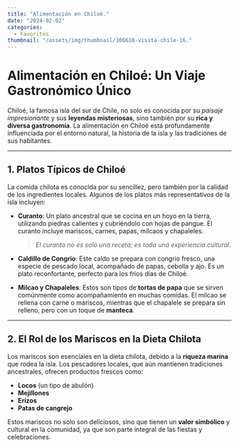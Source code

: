```yaml
---
title: "Alimentación en Chiloé."
date: "2024-02-02"
categories:
  - Favoritos
thumbnail: "/assets/img/thumbnail/106610-visita-chile-16."
---
```


# Alimentación en Chiloé: Un Viaje Gastronómico Único

Chiloé, la famosa isla del sur de Chile, no solo es conocida por su *paisaje impresionante* y sus **leyendas misteriosas**, sino también por su **rica y diversa gastronomía**. La alimentación en Chiloé está profundamente influenciada por el entorno natural, la historia de la isla y las tradiciones de sus habitantes.

---

## 1. **Platos Típicos de Chiloé**

La comida chilota es conocida por su sencillez, pero también por la calidad de los ingredientes locales. Algunos de los platos más representativos de la isla incluyen:

- **Curanto**: Un plato ancestral que se cocina en un hoyo en la tierra, utilizando piedras calientes y cubriéndolo con hojas de pangue. El curanto incluye mariscos, carnes, papas, milcaos y chapaleles.
  
  > *El curanto no es solo una receta; es toda una experiencia cultural*.

- **Caldillo de Congrio**: Este caldo se prepara con congrio fresco, una especie de pescado local, acompañado de papas, cebolla y ajo. Es un plato reconfortante, perfecto para los fríos días de Chiloé.

- **Milcao y Chapaleles**: Estos son tipos de **tortas de papa** que se sirven comúnmente como acompañamiento en muchas comidas. El milcao se rellena con carne o mariscos, mientras que el chapalele se prepara sin relleno, pero con un toque de **manteca**.

---

## 2. **El Rol de los Mariscos en la Dieta Chilota**

Los mariscos son esenciales en la dieta chilota, debido a la **riqueza marina** que rodea la isla. Los pescadores locales, que aún mantienen tradiciones ancestrales, ofrecen productos frescos como:

- **Locos** (un tipo de abulón)
- **Mejillones**
- **Erizos**
- **Patas de cangrejo**

Estos mariscos no solo son deliciosos, sino que tienen un **valor simbólico** y cultural en la comunidad, ya que son parte integral de las fiestas y celebraciones.
